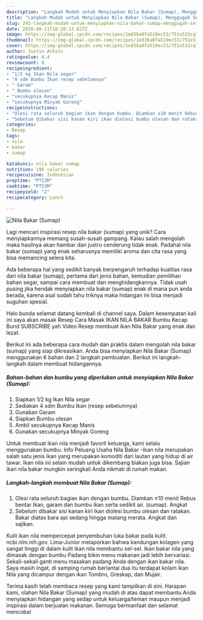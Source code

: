 ```yaml
---
description: "Langkah Mudah untuk Menyiapkan Nila Bakar (Sumap), Menggugah Selera"
title: "Langkah Mudah untuk Menyiapkan Nila Bakar (Sumap), Menggugah Selera"
slug: 245-langkah-mudah-untuk-menyiapkan-nila-bakar-sumap-menggugah-selera
date: 2020-08-21T18:20:13.627Z
image: https://img-global.cpcdn.com/recipes/1ed36a0fa519ec53/751x532cq70/nila-bakar-sumap-foto-resep-utama.jpg
thumbnail: https://img-global.cpcdn.com/recipes/1ed36a0fa519ec53/751x532cq70/nila-bakar-sumap-foto-resep-utama.jpg
cover: https://img-global.cpcdn.com/recipes/1ed36a0fa519ec53/751x532cq70/nila-bakar-sumap-foto-resep-utama.jpg
author: Justin Atkins
ratingvalue: 4.4
reviewcount: 8
recipeingredient:
- "1/2 kg Ikan Nila segar"
- "4 sdm Bumbu Ikan resep sebelumnya"
- " Garam"
- " Bumbu olesan"
- "secukupnya Kecap Manis"
- "secukupnya Minyak Goreng"
recipeinstructions:
- "Olesi rata seluruh bagian ikan dengan bumbu. Diamkan ±10 menit Rebus bentar Ikan, garam dan bumbu ikan serta sedikit air. (sumap). Angkat"
- "Sebelum dibakar sisi kanan kiri ikan diolesi bumbu olesan dan ratakan. Bakar diatas bara api sedang hingga matang merata. Angkat dan sajikan."
categories:
- Resep
tags:
- nila
- bakar
- sumap

katakunci: nila bakar sumap 
nutrition: 196 calories
recipecuisine: Indonesian
preptime: "PT13M"
cooktime: "PT53M"
recipeyield: "2"
recipecategory: Lunch

---
```



![Nila Bakar (Sumap)](https://img-global.cpcdn.com/recipes/1ed36a0fa519ec53/751x532cq70/nila-bakar-sumap-foto-resep-utama.jpg)

Lagi mencari inspirasi resep nila bakar (sumap) yang unik? Cara menyiapkannya memang susah-susah gampang. Kalau salah mengolah maka hasilnya akan hambar dan justru cenderung tidak enak. Padahal nila bakar (sumap) yang enak seharusnya memiliki aroma dan cita rasa yang bisa memancing selera kita.

Ada beberapa hal yang sedikit banyak berpengaruh terhadap kualitas rasa dari nila bakar (sumap), pertama dari jenis bahan, kemudian pemilihan bahan segar, sampai cara membuat dan menghidangkannya. Tidak usah pusing jika hendak menyiapkan nila bakar (sumap) enak di mana pun anda berada, karena asal sudah tahu triknya maka hidangan ini bisa menjadi suguhan spesial.

Halo bunda selamat datang kembali di channel saya. Dalam kesempatan kali ini saya akan masak Resep Cara Masak IKAN NILA BAKAR Bumbu Kecap Bund SUBSCRIBE yah Video Resep membuat ikan Nila Bakar yang enak dan lezat.


Berikut ini ada beberapa cara mudah dan praktis dalam mengolah nila bakar (sumap) yang siap dikreasikan. Anda bisa menyiapkan Nila Bakar (Sumap) menggunakan 6 bahan dan 2 langkah pembuatan. Berikut ini langkah-langkah dalam membuat hidangannya.

<!--inarticleads1-->

##### Bahan-bahan dan bumbu yang diperlukan untuk menyiapkan Nila Bakar (Sumap):

1. Siapkan 1/2 kg Ikan Nila segar
1. Sediakan 4 sdm Bumbu Ikan (resep sebelumnya)
1. Gunakan  Garam
1. Siapkan  Bumbu olesan
1. Ambil secukupnya Kecap Manis
1. Gunakan secukupnya Minyak Goreng


Untuk membuat ikan nila menjadi favorit keluarga, kami selalu menggunakan bumbu. Info Peluang Usaha Nila Bakar -Ikan nila merupakan salah satu jenis ikan yang merupakan komoditi dari lautan yang hidup di air tawar. Ikan nila ini selain mudah untuk dikembang biakan juga bisa. Sajian ikan nila bakar mungkin seringkali Anda nikmati di rumah makan. 

<!--inarticleads2-->

##### Langkah-langkah membuat Nila Bakar (Sumap):

1. Olesi rata seluruh bagian ikan dengan bumbu. Diamkan ±10 menit Rebus bentar Ikan, garam dan bumbu ikan serta sedikit air. (sumap). Angkat
1. Sebelum dibakar sisi kanan kiri ikan diolesi bumbu olesan dan ratakan. Bakar diatas bara api sedang hingga matang merata. Angkat dan sajikan.


Kulit ikan nila mempercepat penyembuhan luka bakar pada kulit. ncbi.nlm.nih.gov. Lima-Junior melaporkan bahwa kandungan kolagen yang sangat tinggi di dalam kulit ikan nila membantu sel-sel. Ikan bakar nila yang dimasak dengan bumbu Padang bikin menu makanan jadi lebih bervariasi. Sekali-sekali ganti menu masakan padang Anda dengan ikan bakar nila. Saya masih ingat, di samping rumah berlantai dua itu terdapat kolam ikan Nila yang dicampur dengan ikan Tombro, Greskap, dan Mujair. 

Terima kasih telah membaca resep yang kami tampilkan di sini. Harapan kami, olahan Nila Bakar (Sumap) yang mudah di atas dapat membantu Anda menyiapkan hidangan yang sedap untuk keluarga/teman maupun menjadi inspirasi dalam berjualan makanan. Semoga bermanfaat dan selamat mencoba!
